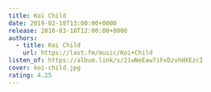 ```yaml
---
title: Koi Child
date: 2019-02-18T13:00:00+0000
release: 2016-03-18T12:00:00+0000
authors:
  - title: Koi Child
    url: https://last.fm/music/Koi+Child
listen_of: https://album.link/s/21wNeEaw7iFxDzvhHXEzcI
cover: koi-child.jpg
rating: 4.25
---
```

